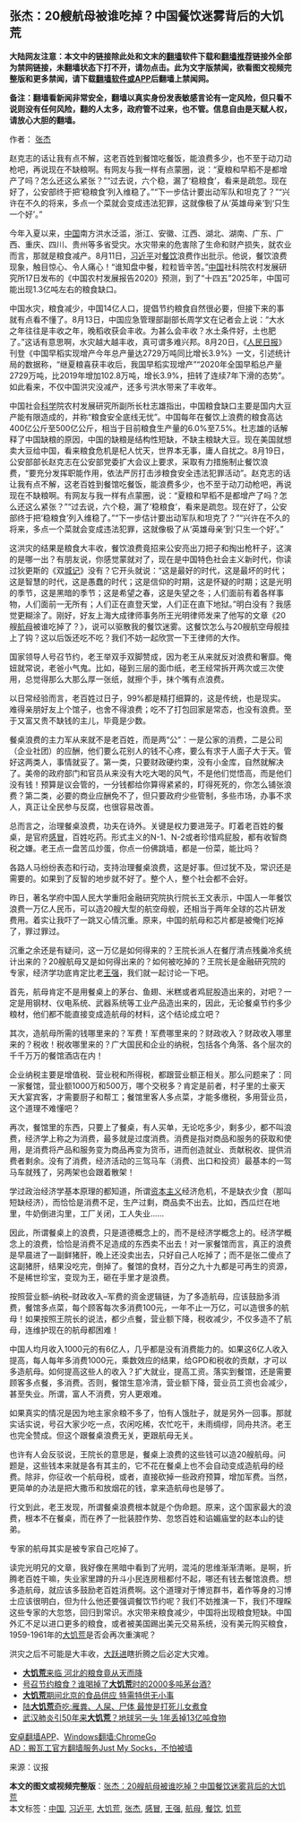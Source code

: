  <h2>张杰：20艘航母被谁吃掉？中国餐饮迷雾背后的大饥荒</h2> <p class="notice"><b>大陆网友注意：本文中的链接除此处和文末的<a href="https://github.com/bannedbook/fanqiang" >翻墙</a>软件下载和<a href="https://github.com/killgcd/justmysocks/blob/master/README.md">翻墙推荐</a>链接外全部为禁网链接，未翻墙状态下打不开，请勿点击。此为文字版禁闻，欲看图文视频完整版和更多禁闻，请下载<a href="https://github.com/bannedbook/fanqiang">翻墙软件或APP</a>后翻墙上禁闻网。</p><p>备注：翻墙看新闻非常安全，翻墙以真实身份发表敏感言论有一定风险，但只看不说则没有任何风险，翻的人太多，政府管不过来，也不管。信息自由是天赋人权，请放心大胆的翻墙。</b></p>  <div class="entry"> <p>作者： <a href="https://www.bannedbook.org/bnews/tag/%e5%bc%a0%e6%9d%b0/" class="st_tag internal_tag" rel="tag" title="标签 张杰 下的日志">张杰</a></p> <p id="summary">赵克志的话让我有点不解，这老百姓到餐馆吃餐饭，能浪费多少，也不至于动刀动枪吧，再说现在不缺粮啊。有网友与我一样有点蒙圈，说：“夏粮和早稻不是都增产了吗？怎么还这么紧张？”“过去说，六个稳，漏了‘稳粮食’，看来是疏忽。现在好了，公安部终于把‘稳粮食’列入维稳了。”“下一步估计要出动军队和坦克了？”“兴许在不久的将来，多点一个菜就会变成违法犯罪，这就像极了从‘英雄母亲’到‘只生一个好’。”</p> <p id="conimg"></p> <p>今年入夏以来，<span class='wp_keywordlink_affiliate'><a href="https://www.bannedbook.org/" title="中国" target="_blank">中国</a></span>南方洪水泛滥，浙江、安徽、江西、湖北、湖南、广东、广西、重庆、四川、贵州等多省受灾。水灾带来的危害除了生命和财产损失，就农业而言，那就是粮食减产。8月11日，<a href="https://www.bannedbook.org/bnews/tag/%e4%b9%a0%e8%bf%91%e5%b9%b3/" class="st_tag internal_tag" rel="tag" title="标签 习近平 下的日志">习近平</a>对<a href="https://www.bannedbook.org/bnews/tag/%E9%A4%90%E9%A5%AE/" class="st_tag internal_tag" rel="tag" title="标签 餐饮 下的日志">餐饮</a>浪费作出批示。他说，餐饮浪费现象，触目惊心、令人痛心！“谁知盘中餐，粒粒皆辛苦。”<a href="https://www.bannedbook.org/bnews/tag/%E4%B8%AD%E5%9B%BD/" class="st_tag internal_tag" rel="tag" title="标签 中国 下的日志">中国</a>社科院农村发展研究所17日发布的《中国农村发展报告2020》预测，到了“十四五”2025年，中国可能出现1.3亿吨左右的粮食缺口。</p> <p>中国水灾，粮食减少，中国14亿人口，提倡节约粮食自然很必要，但接下来的事就有点看不懂了。8月13日，中国应急管理部副部长周学文在记者会上说：“大水之年往往是丰收之年，晚稻收获会丰收。为甚么会丰收？水土条件好，土也肥了。”这话有意思啊，水灾越大越丰收，真可谓多难兴邦。8月20日，《<span class='wp_keywordlink'><a href="https://www.bannedbook.org/forum2/topic109.html" title="透视人民日报" target="_blank">人民日报</a></span>》刊登《中国早稻实现增产今年总产量达2729万吨同比增长3.9%》一文，引述统计局的数据称，“继夏粮喜获丰收后，我国早稻实现增产”“2020年全国早稻总产量2729万吨，比2019年增加102.8万吨，增长3.9%，扭转了连续7年下滑的态势”。如此看来，不仅中国洪灾没减产，还多亏洪水带来了丰收年。</p> <p>中国社会<span class='wp_keywordlink'><a href="https://www.bannedbook.org/forum11/topic309.html" title="禁片：“科学”的棍子" target="_blank">科学</a></span>院农村发展研究所副所长杜志雄指出，中国粮食缺口主要是国内大豆产能有限造成的，并称“粮食安全底线无忧”。中国每年在餐饮上浪费的粮食高达400亿公斤至500亿公斤，相当于目前粮食生产量的6.0%至7.5%。杜志雄的话解释了中国缺粮的原因，中国的缺粮是结构性短缺，不缺主粮缺大豆。现在美国就想卖大豆给中国，看来粮食危机是杞人忧天，世界本无事，庸人自扰之。8月19日，公安部部长赵克志在公安部党委扩大会议上要求，采取有力措施制止餐饮浪费，“要充分发挥职能作用，依法严厉打击涉粮食安全违法犯罪活动”。赵克志的话让我有点不解，这老百姓到餐馆吃餐饭，能浪费多少，也不至于动刀动枪吧，再说现在不缺粮啊。有网友与我一样有点蒙圈，说：“夏粮和早稻不是都增产了吗？怎么还这么紧张？”“过去说，六个稳，漏了‘稳粮食’，看来是疏忽。现在好了，公安部终于把‘稳粮食’列入维稳了。”“下一步估计要出动军队和坦克了？”“兴许在不久的将来，多点一个菜就会变成违法犯罪，这就像极了从‘英雄母亲’到‘只生一个好’。”</p> <p>这洪灾的结果是粮食大丰收，餐饮浪费竟招来公安亮出刀把子和掏出枪杆子，这演的是哪一出？有朋友说，你感觉蒙就对了，现在是中国特色社会主义新时代，你读过狄更斯的《双<span class='wp_keywordlink'><a href="https://www.bannedbook.org/forum2/topic1269.html" title="城记" target="_blank">城记</a></span>》没有？它开头就说：“这是最好的时代，这是最坏的时代；这是智慧的时代，这是愚蠢的时代；这是信仰的时期，这是怀疑的时期；这是光明的季节，这是黑暗的季节；这是希望之春，这是失望之冬；人们面前有着各样事物，人们面前一无所有；人们正在直登天堂，人们正在直下地狱。”明白没有？我感觉更糊涂了。刚好，好友上海大成律师事务所王光明律师发来了他写的文章《20艘<a href="https://www.bannedbook.org/bnews/tag/%e8%88%aa%e6%af%8d/" class="st_tag internal_tag" rel="tag" title="标签 航母 下的日志">航母</a>被谁吃掉了？》，说可以驱散我的餐饮迷雾。这餐饮怎么与20艘航空母舰挂上了钩？这以后饭还吃不吃？我们不妨一起欣赏一下王律师的大作。</p>  <p>国家领导人号召节约，老王举双手双脚赞成，因为老王从来就反对浪费和奢靡。俺妞就常说，老爸小气鬼。比如，碰到三层的面巾纸，老王经常拆开两次或三次使用，总觉得那么大那么厚一张纸，就擦个手，抹个嘴有点浪费。</p> <p>以日常经验而言，老百姓过日子，99%都是精打细算的，这是传统，也是现实。难得亲朋好友上个馆子，也舍不得浪费；吃不了打包回家是常态，也没有浪费。至于又富又贵不缺钱的主儿，毕竟是少数。</p> <p>餐桌浪费的主力军从来就不是老百姓，而是两“公”：一是公家的消费，二是公司（企业社团）的应酬，他们要么花别人的钱不心疼，要么有求于人面子大于天。管好这两类人，事情就妥了。第一类，只要财政硬约束，没有小金库，自然就解决了。美帝的政府部门和官员从来没有大吃大喝的风气，不是他们觉悟高，而是他们没有钱！预算是议会管的，一分钱都给你算得紧紧的，盯得死死的，你怎么铺张浪费？第二类，必要的商业应酬免不了，但只要政府少些管制，多些市场，办事不求人，真正让全民参与反腐，也很容易改善。</p> <p>总而言之，治理餐桌浪费，功夫在诗外。关键是权力要进笼子。盯着老百姓的餐桌，是官府<a href="https://www.bannedbook.org/bnews/tag/%E6%84%9F%E5%86%92/" class="st_tag internal_tag" rel="tag" title="标签 感冒 下的日志">感冒</a>，百姓吃药。形式主义的N-1、N-2或者珍惜鸡屁股，都有收智商税之嫌。老王点一盘苦瓜炒蛋，你点一份佛跳墙，都是一份菜，能比吗？</p> <p>各路人马纷纷表态和行动，支持治理餐桌浪费，这是好事。但过犹不及，常识还是需要的。如果到了反智的地步就不好了。整个人，整个社会都不会好。</p> <p>昨日，著名学府中国人民大学重阳金融研究院执行院长王文表示，中国人一年餐饮浪费一万亿人民币，可以造20艘大型的航空母舰，还相当于两年全球的芯片研发费用。着实让我吓了一跳又心情沉重。原来，中国的航母和芯片都是被俺们吃掉了，罪过罪过。</p> <p>沉重之余还是有疑问，这一万亿是如何得来的？王院长派人在餐厅清点残羹冷炙统计出来的？20艘航母又是如何得出来的？如何被吃掉的？王院长是金融研究院的专家，经济学功底肯定比老<a href="https://www.bannedbook.org/bnews/tag/%E7%8E%8B%E5%BC%BA/" class="st_tag internal_tag" rel="tag" title="标签 王强 下的日志">王强</a>，我们就一起讨论一下吧。</p>  <p>首先，航母肯定不是用餐桌上的茅台、鱼翅、米糕或者鸡屁股造出来的，对吧？一定是用钢材、仪电系统、武器系统等工业产品造出来的，因此，无论餐桌节约多少粮材，他们都不能直接变成造航母的材料，这个结论成立吧？</p> <p>其次，造航母所需的钱哪里来的？军费！军费哪里来的？财政收入？财政收入哪里来的？税收！税收哪里来的？广大国民和企业的纳税，包括各个角落、各个层次的千千万万的餐馆酒店在内！</p> <p>企业纳税主要是增值税、营业税和所得税，都跟营业额正相关。那么问题来了：同一家餐馆，营业额1000万和500万，哪个交税多？肯定是前者，村子里的土豪天天大宴宾客，才需要厨子和帮工；餐馆里客人多点菜，才能多缴税，多用营业员，这个道理不难懂吧？</p> <p>再次，餐馆里的东西，只要上了餐桌，有人买单，无论吃多少，剩多少，都不叫浪费，经济学上称之为消费，最多就是过度消费。消费是指对商品和服务的获取和使用，是消费将产品和服务变为商品再变为货币，进而创造就业、贡献税收、提供消费者剩余。没有了消费，经济活动的三驾马车（消费、出口和投资）最基本的一驾马车就残了，另两架也会跟着散架！</p> <p>学过政治经济学基本原理的都知道，所谓<span class='wp_keywordlink'><a href="https://www.bannedbook.org/forum2/topic920.html" title="资本主义与自由" target="_blank">资本主义</a></span>经济危机，不是缺衣少食（那叫短缺经济），而恰恰是消费不足，生产过剩，商品卖不出去。比如，西瓜烂在地里，牛奶倒进沟里，工厂关闭，工人失业……</p> <p>因此，所谓餐桌上的浪费，只是道德概念上的，而不是经济学概念上的。经济学概念上的浪费，恰恰是消费不足造成的东西卖不出去！对一家餐馆而言，真正的浪费是早晨进了一副鲜猪肝，晚上还没卖出去，只好自己人吃掉了；而不是张二傻点了这副猪肝，结果没吃完，倒掉了。餐馆的食材，百分之九十九都是可再生的资源，不是稀世珍宝，变现为王，砸在手里才是浪费。</p> <p>按照营业额&#8211;纳税&#8211;财政收入&#8211;军费的资金逻辑链，为了多造航母，应该鼓励多消费，餐馆多点菜，每个顾客每次多消费100元，一年不止一万亿，可以造很多的航母！如果按照王院长的说法，都少点餐，营业额下降，税收减少，不仅多造不了航母，连维护现在的航母都困难！</p>  <p>中国人均月收入1000元的有6亿人，几乎都是没有消费能力的。如果这6亿人收入提高，每人每年多消费1000元，乘数效应的结果，给GPD和税收的贡献，才可以多造航母。如何提高这些人的收入？扩大就业，提高工资。落实到餐馆，还是需要顾客多点餐，多消费。否则，餐馆生意冷清，营业额下降，营业员工资也会减少，甚至失业。所谓，富人不消费，穷人更艰难。</p> <p>如果真实的情况是因为地主家余粮不多了，怕有人饿肚子，就是另外一回事。那就实话实说，号召大家少吃一点，农闲吃稀，农忙吃干，未雨绸缪，同舟共济。老王也完全赞成。但这个跟餐桌浪费无关，更跟航母无关。</p> <p>也许有人会反驳说，王院长的意思是，餐桌上浪费的这些钱可以造20艘航母。问题是，这些钱本来就是各有其主的，它不花在餐桌上也不会自动变成造航母的经费。除非，你征收一个航母税，或者，直接砍掉一些政府预算，增加军费。当然，更简单的办法是把大撒币和放烟花的钱，拿来造航母也是够了。</p> <p>行文到此，老王发现，所谓餐桌浪费根本就是个伪命题。原来，这个国家最大的浪费，根本不在餐桌，而在养了一批装腔作势、忽悠百姓和谄媚庙堂的赵本山的徒弟。</p> <p>专家的航母其实是被专家自己吃掉了。</p> <p>读完光明兄的文章，我好像在黑暗中看到了光明，混沌的思维渐渐清晰。是啊，折腾老百姓干嘛，失业家里蹲的升斗小民连房租都付不起，哪还有钱去餐馆浪费。想多造航母，就应该多鼓励老百姓消费啊。这个道理对于博览群书，着作等身的习博士应该很明白，但为什么他还要强调餐饮节约呢？我们不妨推演一下，我们不理睬这些专家的大忽悠，回归到常识。水灾带来粮食减少，中国将出现粮食短缺。中国外汇不足以进口更多的粮食，或者被美国踢出美元交易系统，没有美元购买粮食，1959-1961年的<span class='wp_keywordlink'><a href="https://www.bannedbook.org/forum2/topic255.html" title="墓碑──中国六十年代大饥荒纪实" target="_blank">大饥荒</a></span>是否会再次重演呢？</p> <p>洪灾之后不可能是大丰收，<span class='wp_keywordlink'><a href="https://www.bannedbook.org/forum2/topic242.html" title="大跃进亲历记" target="_blank">大跃进</a></span>瞎折腾之后必定大灾难。</p>  <ul class='op-related-articles' title='相关阅读'> <li><a href='https://www.bannedbook.org/bnews/lifebaike/20200826/1385958.html' target='_blank'><b>大饥荒</b>来临 河北的粮食竟从天而降</a></li> <li><a href='https://www.bannedbook.org/bnews/lifebaike/20200826/1385957.html' target='_blank'>号召节约粮食？谁喝掉了<b>大饥荒</b>时的2000多吨茅台酒?</a></li> <li><a href='https://www.bannedbook.org/bnews/lifebaike/20200826/1385886.html' target='_blank'><b>大饥荒</b>期间北京的食品供应 特需特供无小事</a></li> <li><a href='https://www.bannedbook.org/bnews/lifebaike/20200824/1384774.html' target='_blank'>陆<b>大饥荒</b>奇吃:雁粪、人屎、尸体 最惨是打死儿女煮食</a></li> <li><a href='https://www.bannedbook.org/bnews/worldnews/20200820/1383012.html' target='_blank'>武汉肺炎引50年来<b>大饥荒</b>？地球另一头 1年丢掉13亿吨食物</a></li> </ul> <p class="texttj"> <a href="https://github.com/bannedbook/fanqiang/wiki/%E7%A6%81%E9%97%BB%E7%BD%91%E5%AE%89%E5%8D%93%E7%BF%BB%E5%A2%99%E6%96%B0%E9%97%BBAPP" target="_blank">安卓翻墙APP</a>、<a href="https://github.com/bannedbook/fanqiang/wiki/Chrome%E4%B8%80%E9%94%AE%E7%BF%BB%E5%A2%99%E5%8C%85" target="_blank">Windows翻墙:ChromeGo</a><br/> <a href="https://github.com/killgcd/justmysocks/blob/master/README.md" target="_blank">AD：搬瓦工官方翻墙服务Just My Socks，不怕被墙</a> </p><p> 来源：议报 </p><a name='sharetosocial'></a>         <div><b>本文的图文或视频完整版</b>：<a href='https://www.bannedbook.org/bnews/comments/20200831/1388550.html'>张杰：20艘航母被谁吃掉？中国餐饮迷雾背后的大饥荒</a></div>  </div><!--END ENTRY--> <div class="postfooter"> <div>本文标签：<a href="https://www.bannedbook.org/bnews/tag/%E4%B8%AD%E5%9B%BD/" rel="tag">中国</a>, <a href="https://www.bannedbook.org/bnews/tag/%e4%b9%a0%e8%bf%91%e5%b9%b3/" rel="tag">习近平</a>, <a href="https://www.bannedbook.org/bnews/tag/%e5%a4%a7%e9%a5%a5%e8%8d%92/" rel="tag">大饥荒</a>, <a href="https://www.bannedbook.org/bnews/tag/%e5%bc%a0%e6%9d%b0/" rel="tag">张杰</a>, <a href="https://www.bannedbook.org/bnews/tag/%E6%84%9F%E5%86%92/" rel="tag">感冒</a>, <a href="https://www.bannedbook.org/bnews/tag/%E7%8E%8B%E5%BC%BA/" rel="tag">王强</a>, <a href="https://www.bannedbook.org/bnews/tag/%e8%88%aa%e6%af%8d/" rel="tag">航母</a>, <a href="https://www.bannedbook.org/bnews/tag/%E9%A4%90%E9%A5%AE/" rel="tag">餐饮</a>, <a href="https://www.bannedbook.org/bnews/tag/%E9%A5%A5%E8%8D%92/" rel="tag">饥荒</a></div>  </div><!--END POSTFOOTER--> 